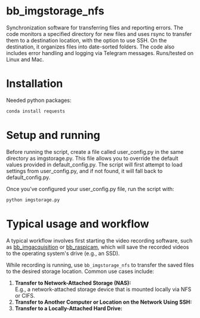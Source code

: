 # bb_imgstorage_nfs
Synchronization software for transferring files and reporting errors.  The code monitors a specified directory for new files and uses rsync to transfer them to a destination location, with the option to use SSH. On the destination, it organizes files into date-sorted folders. The code also includes error handling and logging via Telegram messages.  Runs/tested on Linux and Mac.

# Installation
Needed python packages:

```bash
conda install requests
```
# Setup and running

Before running the script, create a file called user_config.py in the same directory as imgstorage.py. This file allows you to override the default values provided in default_config.py. The script will first attempt to load settings from user_config.py, and if not found, it will fall back to default_config.py.

Once you’ve configured your user_config.py file, run the script with:

```bash
python imgstorage.py
```

# Typical usage and workflow
A typical workflow involves first starting the video recording software, such as [bb_imgacquisition](https://github.com/BioroboticsLab/bb_imgacquisition) or [bb_raspicam](https://github.com/BioroboticsLab/bb_raspicam), which will save the recorded videos to the operating system's drive (e.g., an SSD).

While recording is running, use `bb_imgstorage_nfs` to transfer the saved files to the desired storage location. Common use cases include:

1. **Transfer to Network-Attached Storage (NAS):**  
   E.g., a network-attached storage device that is mounted locally via NFS or CIFS.
2. **Transfer to Another Computer or Location on the Network Using SSH:**  
3. **Transfer to a Locally-Attached Hard Drive:**  
